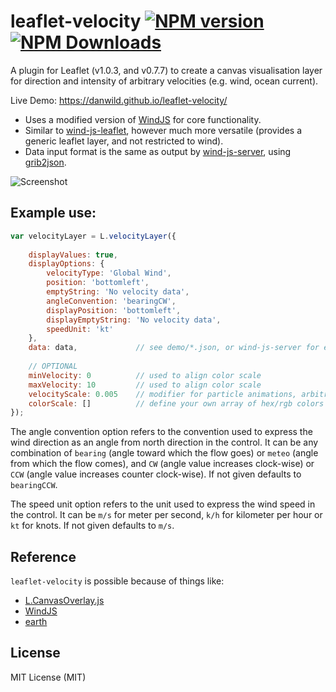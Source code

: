 # leaflet-velocity [![NPM version][npm-image]][npm-url] [![NPM Downloads][npm-downloads-image]][npm-url]
A plugin for Leaflet (v1.0.3, and v0.7.7) to create a canvas visualisation layer for direction and intensity of arbitrary velocities (e.g. wind, ocean current).

Live Demo: https://danwild.github.io/leaflet-velocity/

- Uses a modified version of [WindJS](https://github.com/Esri/wind-js) for core functionality.
- Similar to [wind-js-leaflet](https://github.com/danwild/wind-js-leaflet), however much more versatile (provides a generic leaflet layer, and not restricted to wind).
- Data input format is the same as output by [wind-js-server](https://github.com/danwild/wind-js-server), using [grib2json](https://github.com/cambecc/grib2json).

![Screenshot](/screenshots/velocity.gif?raw=true)

## Example use:
```javascript
var velocityLayer = L.velocityLayer({
	
	displayValues: true,
	displayOptions: {
		velocityType: 'Global Wind',
		position: 'bottomleft',
		emptyString: 'No velocity data',
		angleConvention: 'bearingCW',
		displayPosition: 'bottomleft',
		displayEmptyString: 'No velocity data',
		speedUnit: 'kt'
	},
	data: data,             // see demo/*.json, or wind-js-server for example data service
	
	// OPTIONAL
	minVelocity: 0          // used to align color scale
	maxVelocity: 10         // used to align color scale
	velocityScale: 0.005    // modifier for particle animations, arbitrarily defaults to 0.005
	colorScale: []          // define your own array of hex/rgb colors
});
```
The angle convention option refers to the convention used to express the wind direction as an angle from north direction in the control.
It can be any combination of `bearing` (angle toward which the flow goes) or `meteo` (angle from which the flow comes),
and `CW` (angle value increases clock-wise) or `CCW` (angle value increases counter clock-wise). If not given defaults to `bearingCCW`.

The speed unit option refers to the unit used to express the wind speed in the control.
It can be `m/s` for meter per second, `k/h` for kilometer per hour or `kt` for knots. If not given defaults to `m/s`.

## Reference
`leaflet-velocity` is possible because of things like:
- [L.CanvasOverlay.js](https://gist.github.com/Sumbera/11114288)
- [WindJS](https://github.com/Esri/wind-js)
- [earth](https://github.com/cambecc/earth)

## License
MIT License (MIT)

[npm-image]: https://badge.fury.io/js/leaflet-velocity.svg
[npm-url]: https://www.npmjs.com/package/leaflet-velocity
[npm-downloads-image]: https://img.shields.io/npm/dt/leaflet-velocity.svg